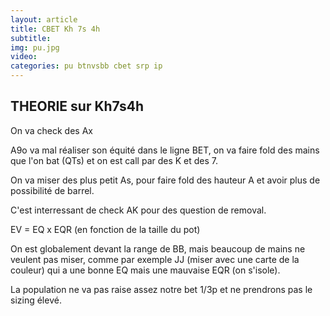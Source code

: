```yaml
---
layout: article
title: CBET Kh 7s 4h
subtitle: 
img: pu.jpg
video: 
categories: pu btnvsbb cbet srp ip
---
```


<div class="body">

  <h2>THEORIE sur Kh7s4h</h2>

  <p>On va check des Ax</p>

  <p>A9o va mal réaliser son équité dans le ligne BET, on va faire fold des mains que l'on bat (QTs) et on est call par des K et des 7.</p>

  <p>On va miser des plus petit As, pour faire fold des hauteur A et avoir plus de possibilité de barrel.</p>

  <p>C'est interressant de check AK pour des question de removal.</p>

  <p>EV = EQ x EQR (en fonction de la taille du pot)</p>

  <p>On est globalement devant la range de BB, mais beaucoup de mains ne veulent pas miser, comme par exemple JJ (miser avec une carte de la couleur) qui a une bonne EQ mais une mauvaise EQR (on s'isole).</p>

  <p>La population ne va pas raise assez notre bet 1/3p et ne prendrons pas le sizing élevé.</p>
  
</div>
